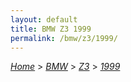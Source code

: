 ```yaml
---
layout: default
title: BMW Z3 1999
permalink: /bmw/z3/1999/
---
```

[*Home*](/) > [*BMW*](/bmw/) > [*Z3*](/bmw/z3/) > [*1999*](/bmw/z3/1999/)
